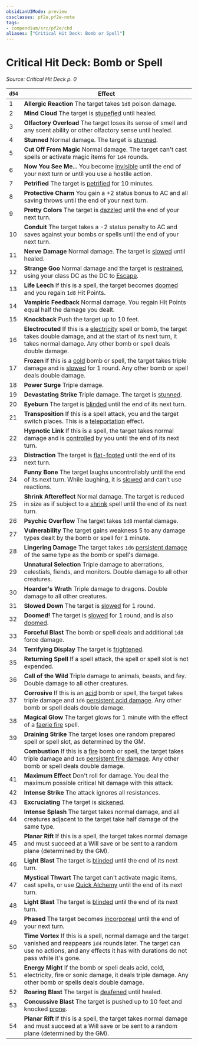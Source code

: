 ```yaml
---
obsidianUIMode: preview
cssclasses: pf2e,pf2e-note
tags:
- compendium/src/pf2e/chd
aliases: ["Critical Hit Deck: Bomb or Spell"]
---
```

# Critical Hit Deck: Bomb or Spell  
*Source: Critical Hit Deck p. 0*  

| `d54` | Effect |
|-------|--------|
| 1 | **Allergic Reaction** The target takes `1d8` poison damage. |
| 2 | **Mind Cloud** The target is [stupefied](rules/conditions.md#Stupefied) until healed. |
| 3 | **Olfactory Overload** The target loses its sense of smell and any scent ability or other olfactory sense until healed. |
| 4 | **Stunned** Normal damage. The target is [stunned](rules/conditions.md#Stunned). |
| 5 | **Cut Off From Magic** Normal damage. The target can't cast spells or activate magic items for `1d4` rounds. |
| 6 | **Now You See Me...** You become [invisible](rules/conditions.md#Invisible) until the end of your next turn or until you use a hostile action. |
| 7 | **Petrified** The target is [petrified](rules/conditions.md#Petrified) for 10 minutes. |
| 8 | **Protective Charm** You gain a +2 status bonus to AC and all saving throws until the end of your next turn. |
| 9 | **Pretty Colors** The target is [dazzled](rules/conditions.md#Dazzled) until the end of your next turn. |
| 10 | **Conduit** The target takes a -2 status penalty to AC and saves against your bombs or spells until the end of your next turn. |
| 11 | **Nerve Damage** Normal damage. The target is [slowed](rules/conditions.md#Slowed) until healed. |
| 12 | **Strange Goo** Normal damage and the target is [restrained](rules/conditions.md#Restrained), using your class DC as the DC to [Escape](rules/actions/escape.md). |
| 13 | **Life Leech** If this is a spell, the target becomes [doomed](rules/conditions.md#Doomed) and you regain `1d8` Hit Points. |
| 14 | **Vampiric Feedback** Normal damage. You regain Hit Points equal half the damage you dealt. |
| 15 | **Knockback** Push the target up to 10 feet. |
| 16 | **Electrocuted** If this is a [electricity](rules/traits/electricity.md "Electricity Energy & Element Trait") spell or bomb, the target takes double damage, and at the start of its next turn, it takes normal damage. Any other bomb or spell deals double damage. |
| 17 | **Frozen** If this is a [cold](rules/traits/cold.md "Cold Energy & Element Trait") bomb or spell, the target takes triple damage and is [slowed](rules/conditions.md#Slowed) for 1 round. Any other bomb or spell deals double damage. |
| 18 | **Power Surge** Triple damage. |
| 19 | **Devastating Strike** Triple damage. The target is [stunned](rules/conditions.md#Stunned). |
| 20 | **Eyeburn** The target is [blinded](rules/conditions.md#Blinded) until the end of its next turn. |
| 21 | **Transposition** If this is a spell attack, you and the target switch places. This is a [teleportation](rules/traits/teleportation.md "Teleportation Effect Trait") effect. |
| 22 | **Hypnotic Link** If this is a spell, the target takes normal damage and is [controlled](rules/conditions.md#Controlled) by you until the end of its next turn. |
| 23 | **Distraction** The target is [flat-footed](rules/conditions.md#Flat-footed) until the end of its next turn. |
| 24 | **Funny Bone** The target laughs uncontrollably until the end of its next turn. While laughing, it is [slowed](rules/conditions.md#Slowed) and can't use reactions. |
| 25 | **Shrink Aftereffect** Normal damage. The target is reduced in size as if subject to a [shrink](compendium/spells/shrink.md) spell until the end of its next turn. |
| 26 | **Psychic Overflow** The target takes `1d8` mental damage. |
| 27 | **Vulnerability** The target gains weakness 5 to any damage types dealt by the bomb or spell for 1 minute. |
| 28 | **Lingering Damage** The target takes `1d6` [persistent damage](rules/conditions.md#Persistent%20Damage) of the same type as the bomb or spell's damage. |
| 29 | **Unnatural Selection** Triple damage to aberrations, celestials, fiends, and monitors. Double damage to all other creatures. |
| 30 | **Hoarder's Wrath** Triple damage to dragons. Double damage to all other creatures. |
| 31 | **Slowed Down** The target is [slowed](rules/conditions.md#Slowed) for 1 round. |
| 32 | **Doomed!** The target is [slowed](rules/conditions.md#Slowed) for 1 round, and is also [doomed](rules/conditions.md#Doomed). |
| 33 | **Forceful Blast** The bomb or spell deals and additional `1d8` force damage. |
| 34 | **Terrifying Display** The target is [frightened](rules/conditions.md#Frightened). |
| 35 | **Returning Spell** If a spell attack, the spell or spell slot is not expended. |
| 36 | **Call of the Wild** Triple damage to animals, beasts, and fey. Double damage to all other creatures. |
| 37 | **Corrosive** If this is an [acid](rules/traits/acid.md "Acid Energy & Element Trait") bomb or spell, the target takes triple damage and `1d6` [persistent acid damage](rules/conditions.md#Persistent%20Damage). Any other bomb or spell deals double damage. |
| 38 | **Magical Glow** The target glows for 1 minute with the effect of a [faerie fire](compendium/spells/faerie-fire.md) spell. |
| 39 | **Draining Strike** The target loses one random prepared spell or spell slot, as determined by the GM. |
| 40 | **Combustion** If this is a [fire](rules/traits/fire.md "Fire Energy & Element Trait") bomb or spell, the target takes triple damage and `1d6` [persistent fire damage](rules/conditions.md#Persistent%20Damage). Any other bomb or spell deals double damage. |
| 41 | **Maximum Effect** Don't roll for damage. You deal the maximum possible critical hit damage with this attack. |
| 42 | **Intense Strike** The attack ignores all resistances. |
| 43 | **Excruciating** The target is [sickened](rules/conditions.md#Sickened). |
| 44 | **Intense Splash** The target takes normal damage, and all creatures adjacent to the target take half damage of the same type. |
| 45 | **Planar Rift** If this is a spell, the target takes normal damage and must succeed at a Will save or be sent to a random plane (determined by the GM). |
| 46 | **Light Blast** The target is [blinded](rules/conditions.md#Blinded) until the end of its next turn. |
| 47 | **Mystical Thwart** The target can't activate magic items, cast spells, or use [Quick Alchemy](rules/actions/quick-alchemy.md) until the end of its next turn. |
| 48 | **Light Blast** The target is [blinded](rules/conditions.md#Blinded) until the end of its next turn. |
| 49 | **Phased** The target becomes [incorporeal](rules/traits/incorporeal-b1.md "Incorporeal Creature Trait") until the end of your next turn. |
| 50 | **Time Vortex** If this is a spell, normal damage and the target vanished and reappears `1d4` rounds later. The target can use no actions, and any effects it has with durations do not pass while it's gone. |
| 51 | **Energy Might** If the bomb or spell deals acid, cold, electricity, fire or sonic damage, it deals triple damage. Any other bomb or spells deals double damage. |
| 52 | **Roaring Blast** The target is [deafened](rules/conditions.md#Deafened) until healed. |
| 53 | **Concussive Blast** The target is pushed up to 10 feet and knocked [prone](rules/conditions.md#Prone). |
| 54 | **Planar Rift** If this is a spell, the target takes normal damage and must succeed at a Will save or be sent to a random plane (determined by the GM). |